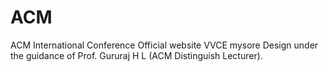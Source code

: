 # ACM
ACM International Conference Official website VVCE mysore Design under the guidance of Prof. Gururaj H L (ACM Distinguish Lecturer). 
